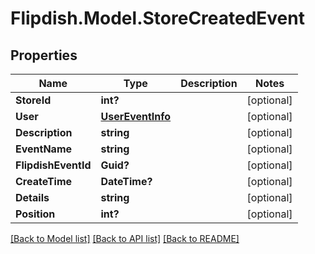 # Flipdish.Model.StoreCreatedEvent
## Properties

Name | Type | Description | Notes
------------ | ------------- | ------------- | -------------
**StoreId** | **int?** |  | [optional] 
**User** | [**UserEventInfo**](UserEventInfo.md) |  | [optional] 
**Description** | **string** |  | [optional] 
**EventName** | **string** |  | [optional] 
**FlipdishEventId** | **Guid?** |  | [optional] 
**CreateTime** | **DateTime?** |  | [optional] 
**Details** | **string** |  | [optional] 
**Position** | **int?** |  | [optional] 

[[Back to Model list]](../README.md#documentation-for-models) [[Back to API list]](../README.md#documentation-for-api-endpoints) [[Back to README]](../README.md)

